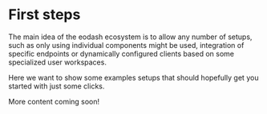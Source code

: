 # First steps

The main idea of the eodash ecosystem is to allow any number of setups, such as only using individual components might be used, integration of specific endpoints or dynamically configured clients based on some specialized user workspaces.

Here we want to show some examples setups that should hopefully get you started with just some clicks.

More content coming soon!